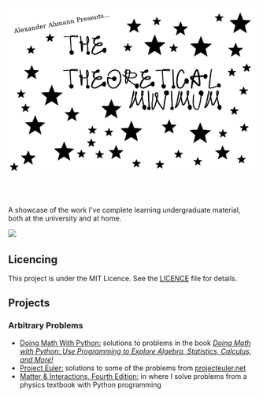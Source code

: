 
<p style="text-align:center;"><img src="./assets/tmlogo.png"></p>
<br/><br/>

A showcase of the work I've complete learning undergraduate material, both at the university and at home.

<a href="https://patreon.com/gaussian"><img src="https://c5.patreon.com/external/logo/become_a_patron_button.png" /></a>

## Licencing
This project is under the MIT Licence. See the [LICENCE](LICENCE) file for details.

## Projects 
### Arbitrary Problems
* [Doing Math With Python:](./problems/Textbook%20-%20Doing%20Math%20With%20Python) solutions to problems in the book _[Doing Math with Python: Use Programming to Explore Algebra, Statistics, Calculus, and More!](https://www.nostarch.com/doingmathwithpython)_
* [Project Euler:](./problems/Website%20-%20Project%20Euler) solutions to some of the problems from [projecteuler.net](https://projecteuler.net)
* [Matter & Interactions, Fourth Edition:](/problems/Textbook%20-%20Matter%20and%20Interactions/) in where I solve problems from a physics textbook with Python programming